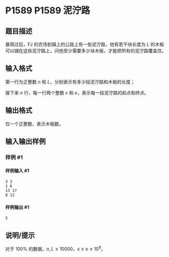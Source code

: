 # P1589 P1589 泥泞路

## 题目描述

暴雨过后，FJ 的农场到镇上的公路上有一些泥泞路，他有若干块长度为 $L$ 的木板可以铺在这些泥泞路上，问他至少需要多少块木板，才能把所有的泥泞路覆盖住。

## 输入格式

第一行为正整数 $n$ 和 $L$，分别表示有多少段泥泞路和木板的长度；

接下来 $n$ 行，每一行两个整数 $s$ 和 $e$，表示每一段泥泞路的起点和终点。

## 输出格式

仅一个正整数，表示木板数。


## 输入输出样例

### 样例 #1

#### 样例输入 #1

```
3 3
1 6
13 17
8 12
```

#### 样例输出 #1

```
5
```

## 说明/提示

对于 $100 \%$ 的数据，$n,L \leq 10000$，$s \leq e \leq 10^9$。
